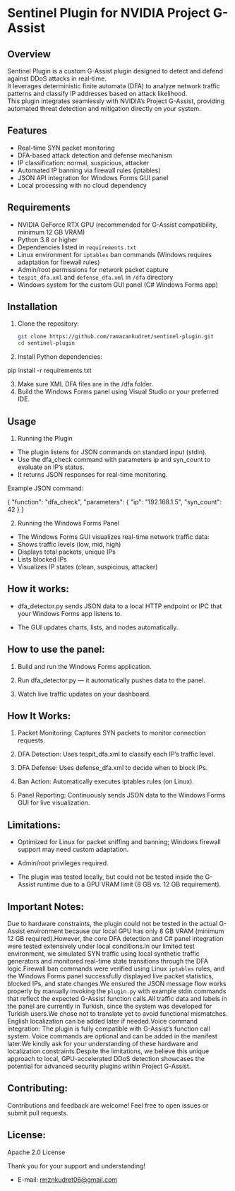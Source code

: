 # Sentinel Plugin for NVIDIA Project G-Assist

## Overview

Sentinel Plugin is a custom G-Assist plugin designed to detect and defend against DDoS attacks in real-time.  
It leverages deterministic finite automata (DFA) to analyze network traffic patterns and classify IP addresses based on attack likelihood.  
This plugin integrates seamlessly with NVIDIA’s Project G-Assist, providing automated threat detection and mitigation directly on your system.

## Features

- Real-time SYN packet monitoring
- DFA-based attack detection and defense mechanism
- IP classification: normal, suspicious, attacker
- Automated IP banning via firewall rules (iptables)
- JSON API integration for Windows Forms GUI panel
- Local processing with no cloud dependency

## Requirements

- NVIDIA GeForce RTX GPU (recommended for G-Assist compatibility, minimum 12 GB VRAM)
- Python 3.8 or higher
- Dependencies listed in `requirements.txt`
- Linux environment for `iptables` ban commands (Windows requires adaptation for firewall rules)
- Admin/root permissions for network packet capture
- `tespit_dfa.xml` and `defense_dfa.xml` in `/dfa` directory
- Windows system for the custom GUI panel (C# Windows Forms app)

## Installation

1. Clone the repository:
   ```bash
   git clone https://github.com/ramazankudret/sentinel-plugin.git
   cd sentinel-plugin


2. Install Python dependencies:

pip install -r requirements.txt

3. Make sure XML DFA files are in the /dfa folder.
4. Build the Windows Forms panel using Visual Studio or your preferred IDE.

## Usage

1. Running the Plugin
- The plugin listens for JSON commands on standard input (stdin).
- Use the dfa_check command with parameters ip and syn_count to evaluate an IP’s status.
- It returns JSON responses for real-time monitoring.

Example JSON command:


{
  "function": "dfa_check",
  "parameters": 
  {
    "ip": "192.168.1.5",
    "syn_count": 42
  }
}

2. Running the Windows Forms Panel
- The Windows Forms GUI visualizes real-time network traffic data:
- Shows traffic levels (low, mid, high)
- Displays total packets, unique IPs
- Lists blocked IPs
- Visualizes IP states (clean, suspicious, attacker)

## How it works:

- dfa_detector.py sends JSON data to a local HTTP endpoint or IPC that your Windows Forms app listens to.

- The GUI updates charts, lists, and nodes automatically.


## How to use the panel:

1. Build and run the Windows Forms application.

2. Run dfa_detector.py — it automatically pushes data to the panel.

3. Watch live traffic updates on your dashboard.

## How It Works:

1. Packet Monitoring: Captures SYN packets to monitor connection requests.

2. DFA Detection: Uses tespit_dfa.xml to classify each IP’s traffic level.

3. DFA Defense: Uses defense_dfa.xml to decide when to block IPs.

4. Ban Action: Automatically executes iptables rules (on Linux).

5. Panel Reporting: Continuously sends JSON data to the Windows Forms GUI for live visualization.


## Limitations:

- Optimized for Linux for packet sniffing and banning; Windows firewall support may need custom adaptation.

- Admin/root privileges required.

- The plugin was tested locally, but could not be tested inside the G-Assist runtime due to a GPU VRAM limit (8 GB vs. 12 GB requirement).



## Important Notes:

Due to hardware constraints, the plugin could not be tested in the actual G-Assist environment because our local GPU has only 8 GB VRAM (minimum 12 GB required).However, the core DFA detection and C# panel integration were tested extensively under local conditions.In our limited test environment, we simulated SYN traffic using local synthetic traffic generators and monitored real-time state transitions through the DFA logic.Firewall ban commands were verified using Linux `iptables` rules, and the Windows Forms panel successfully displayed live packet statistics, blocked IPs, and state changes.We ensured the JSON message flow works properly by manually invoking the `plugin.py` with example stdin commands that reflect the expected G-Assist function calls.All traffic data and labels in the panel are currently in Turkish, since the system was developed for Turkish users.We chose not to translate yet to avoid functional mismatches. English localization can be added later if needed.Voice command integration: The plugin is fully compatible with G-Assist’s function call system. Voice commands are optional and can be added in the manifest later.We kindly ask for your understanding of these hardware and localization constraints.Despite the limitations, we believe this unique approach to local, GPU-accelerated DDoS detection showcases the potential for advanced security plugins within Project G-Assist.


## Contributing:
Contributions and feedback are welcome! Feel free to open issues or submit pull requests.

## License:
Apache 2.0 License

Thank you for your support and understanding!

- E-mail: rmznkudret06@gmail.com
